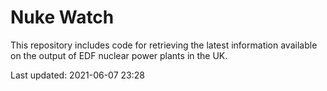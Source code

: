 # Nuke Watch

This repository includes code for retrieving the latest information available on the output of EDF nuclear power plants in the UK.

Last updated: 2021-06-07 23:28